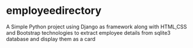 # employeedirectory
A Simple Python project using Django as framework along with HTML,CSS and Bootstrap technologies to extract employee details from sqlite3 database and display them as a card 
